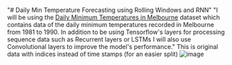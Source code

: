  "# Daily Min Temperature Forecasting using Rolling Windows and RNN"
 "I will be using the [Daily Minimum Temperatures in Melbourne](https://github.com/jbrownlee/Datasets/blob/master/daily-min-temperatures.csv) dataset which contains data of the daily minimum temperatures recorded in Melbourne from 1981 to 1990. In addition to be using Tensorflow's layers for processing sequence data such as Recurrent layers or LSTMs I will also use Convolutional layers to improve the model's performance."
This is original data with indices instead of time stamps (for an easier split)
![image](https://user-images.githubusercontent.com/60479692/219909942-cbc81353-c25a-4857-a0ce-4e7f94a1a94d.png)
